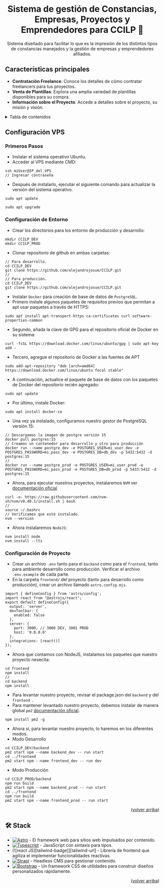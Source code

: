 <a name="readme-top"></a>
<div align="center">
<h1> Sistema de gestión de Constancias, Empresas, Proyectos y Emprendedores para CCILP 🌟</h1> 

Sistema diseñado para facilitar lo que es la impresión de los distintos tipos de constancias manejados y la gestión de empresas y emprendedores afiliados.
</div>


## Características principales

- **Contratación Freelance**: Conoce los detalles de cómo contratar freelancers para tus proyectos.
- **Venta de Plantillas**: Explora una amplia variedad de plantillas disponibles para su compra.
- **Información sobre el Proyecto**: Accede a detalles sobre el proyecto, su misión y visión.


<details><summary>Tabla de contenidos</summary>
- [Plataforma de Contratación Freelance y Venta de Plantillas 🌟](#plataforma-de-contratación-freelance-y-venta-de-plantillas-)
  - [Características principales](#características-principales)
  - [VPS](#vps)
    - [Prerequisitos](#prerequisitos)
  - [Contribuir al proyecto](#contribuir-al-proyecto)
  - [🚀 Estructura del Proyecto](#-estructura-del-proyecto)
  - [🧞 Comandos](#-comandos)
  - [🛠️ Stack](#️-stack)

</details>

## Configuración VPS
### Primeros Pasos
- Instalar el sistema operativo Ubuntu.
- Acceder al VPS mediante CMD:
~~~
ssh miUser@IP_del_VPS
// Ingresar contraseña
~~~
- Después de instalarlo, ejecutar el siguiente comando para actualizar la versión del sistema operativo.
~~~
sudo apt update
~~~
~~~
sudo apt upgrade
~~~


### Configuración de Entorno
- Crear los directorios para los entorno de producción y desarrollo:
~~~
mkdir CCILP_DEV
mkdir CCILP_PROD
~~~
- Clonar repositorio de github en ambas carpetas:
~~~
// Para desarrollo.
cd CCILP_DEV
git clone https://github.com/alejandrojosue/CCILP.git
//
// Para producción.
cd CCILP_DEV
git clone https://github.com/alejandrojosue/CCILP.git
~~~
- Instalar `Docker` para creación de base de datos de `PostgreSQL`.
 - Primero  instale algunos paquetes de requisitos previos que permitan a apt usar paquetes a través de HTTPS:
~~~
sudo apt install apt-transport-https ca-certificates curl software-properties-common
~~~
 - Segundo, añada la clave de GPG para el repositorio oficial de Docker en su sistema:
 ~~~
 curl -fsSL https://download.docker.com/linux/ubuntu/gpg | sudo apt-key add -
 ~~~
 - Tercero, agregue el repositorio de Docker a las fuentes de APT
 ~~~
 sudo add-apt-repository "deb [arch=amd64] https://download.docker.com/linux/ubuntu focal stable"
 ~~~
 - A continuación, actualice el paquete de base de datos con los paquetes de Docker del repositorio recién agregado:
~~~
sudo apt update
~~~
 - Por último, instale Docker:
~~~
sudo apt install docker-ce
~~~
- Una vez ya instalado, configuramos nuestro gestor de PostgreSQL versión 15:
~~~
// Descargamos la imagen de postgre versión 15
docker pull postgres:15
// Creamos un contenedor para desarrollo y otro para producción
docker run --name postgre_dev -e POSTGRES_USER=mi_user_dev -e POSTGRES_PASSWORD=mi_pass_dev -e POSTGRES_DB=db_dev -p 5432:5432 -d postgres:15
//
docker run --name postgre_prod -e POSTGRES_USER=mi_user_prod -e POSTGRES_PASSWORD=mi_pass_prod -e POSTGRES_DB=db_prod -p 5433:5432 -d postgres:15
~~~
- Ahora, para ejecutar nuestros proyectos, instalaremos ``NVM``  ver [documentación oficial](https://github.com/nvm-sh/nvm?tab=readme-ov-file#installing-and-updating)
~~~
curl -o- https://raw.githubusercontent.com/nvm-sh/nvm/v0.40.1/install.sh | bash
//
source ~/.bashrc
// Verificamos que esté instalado.
nvm --version
~~~
- Ahora instalaremos `NodeJS`:
~~~
nvm install node
nvm install --lts
~~~

### Configuración de Proyecto
- Crear un archivo `.env` tanto para el `backend` como para el `frontend`, tanto para ambiente desarrollo como producción. Verificar el archivo `.env.example` de cada parte.
- En la carpeta `frontend/` del proyecto (tanto para desarrollo como producción), crear un archivo llamado `astro.config.mjs`.
~~~
import { defineConfig } from 'astro/config';
import react from "@astrojs/react";
export default defineConfig({
  output: 'server',
  devToolbar: {
    enabled: false
  },
  server: {
    port: 3000, // 3000 DEV, 3001 PROD
    host: '0.0.0.0'
  },
  integrations: [react()]
});
~~~
- Ahora que contamos con NodeJS, instalamos los paquetes que nuestro proyecto nesecita:
~~~
cd frontend
npm install
//
cd backend
npm install
~~~
- Para levantar nuestro proyecto, revisar el package.json del `backend` y del `frontend `.
- Para mantener levantado nuestro proyecto, debemos instalar de manera global `pm2` [documentación oficial](https://www.npmjs.com/package/pm2).
~~~
npm install pm2 -g
~~~
- Ahora sí, para levantar nuestro proyecto, lo haremos en los diferentes modos.
 - Modo Desarrollo
 ~~~
 cd CCILP_DEV/backend
 pm2 start npm --name backend_dev -- run start
 cd ../frontend
 pm2 start npm --name frontend_dev -- run dev
 ~~~
  - Modo Producción
 ~~~
 cd CCILP_PROD/backend
 npm run build
 pm2 start npm --name backend_prod -- run start
 cd ../frontend
 npm run build
 pm2 start npm --name frontend_prod -- run start
 ~~~

<p align="right">(<a href="#readme-top">volver arriba</a>)</p>

## 🛠️ Stack

- [![Astro][astro-badge]][astro-url] - El framework web para sitios web impulsados por contenido.
- [![Typescript][typescript-badge]][typescript-url] - JavaScript con sintaxis para tipos.
- [![react JS][tailwind-badge]][tailwind-url] - Librería de frontend que agiliza el implementar funcionalidades reactivas.
- [![Strapi][strapi-badge]][strapi-url] - Headless CMS para gestionar contenido.
- [![Bootstrap][bootstrap-badge]][bootstrap-url] - Un framework CSS de utilidades para construir diseños personalizados rápidamente.

<p align="right">(<a href="#readme-top">volver arriba</a>)</p>

[astro-url]: https://astro.build/
[typescript-url]: https://www.typescriptlang.org/
[react-url]: https://es.react.dev/
[strapi-url]: https://github.com/strapi/strapi
[bootstrap-url]: https://getbootstrap.com/

[astro-badge]: https://img.shields.io/badge/Astro-fff?style=for-the-badge&logo=astro&logoColor=bd303a&color=352563
[typescript-badge]: https://img.shields.io/badge/Typescript-007ACC?style=for-the-badge&logo=typescript&logoColor=white&color=blue
[react-badge]: https://img.shields.io/badge/react-ffffff?style=for-the-badge&logo=react&logoColor=38bdf8
[animations-badge]: https://img.shields.io/badge/@alejandrojosue/tailwind-animations-ff69b4?style=for-the-badge&logo=node.js&logoColor=white&color=blue
[strapi-badge]: https://img.shields.io/badge/Strapi-000000?style=for-the-badge&logo=strapi&logoColor=2e7df7&color=black
[bootstrap-badge]: https://img.shields.io/badge/bootstrap-bage?style=for-the-badge&logo=bootstrap&logoColor=white&color=673ab8

[contributors-url]: https://github.com/alejandrojosue/TiendaPlantillas-frontend/graphs/contributors
[contributors-shield]: https://img.shields.io/github/contributors/alejandrojosue/TiendaPlantillas-frontend.svg?style=for-the-badge
[forks-shield]: https://img.shields.io/github/forks/alejandrojosue/TiendaPlantillas-frontend.svg?style=for-the-badge
[forks-url]: https://github.com/alejandrojosue/TiendaPlantillas-frontend/network/members
[stars-shield]: https://img.shields.io/github/stars/alejandrojosue/TiendaPlantillas-frontend.svg?style=for-the-badge
[stars-url]: https://github.com/alejandrojosue/TiendaPlantillas-frontend/stargazers
[issues-shield]: https://img.shields.io/github/issues/alejandrojosue/TiendaPlantillas-frontend.svg?style=for-the-badge
[issues-url]: https://github.com/alejandrojosue/TiendaPlantillas-frontend/issues


<!-- 
Para generar las etiquetas como esta:
[astro-badge]: https://img.shields.io/badge/Astro-fff?style=for-the-badge&logo=astro&logoColor=bd303a&color=352563

1. hay que visitar: https://shields.io/badges
2. En el panel derecho, llenar los campos: badge-Content, style (for-the-bagde), logo (tecnología como astro), colot y logoColor.
3. seleccionar formato al final (url, md, ...)
4. Ejecutar y copiar al final
-->